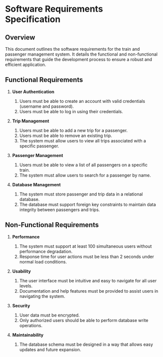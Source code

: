 # Software Requirements Specification

## Overview
This document outlines the software requirements for the train and passenger management system. It details the functional and non-functional requirements that guide the development process to ensure a robust and efficient application.

## Functional Requirements

1. **User Authentication**
   1. Users must be able to create an account with valid credentials (username and password).
   2. Users must be able to log in using their credentials.

2. **Trip Management**
   1. Users must be able to add a new trip for a passenger.
   2. Users must be able to remove an existing trip.
   3. The system must allow users to view all trips associated with a specific passenger.

3. **Passenger Management**
   1. Users must be able to view a list of all passengers on a specific train.
   2. The system must allow users to search for a passenger by name.
      
4. **Database Management**
   1. The system must store passenger and trip data in a relational database.
   2. The database must support foreign key constraints to maintain data integrity between passengers and trips.

## Non-Functional Requirements

1. **Performance**
   1. The system must support at least 100 simultaneous users without performance degradation.
   2. Response time for user actions must be less than 2 seconds under normal load conditions.

2. **Usability**
   1. The user interface must be intuitive and easy to navigate for all user levels.
   2. Documentation and help features must be provided to assist users in navigating the system.

3. **Security**
   1. User data must be encrypted.
   2. Only authorized users should be able to perform database write operations.

4. **Maintainability**
   1. The database schema must be designed in a way that allows easy updates and future expansion.


